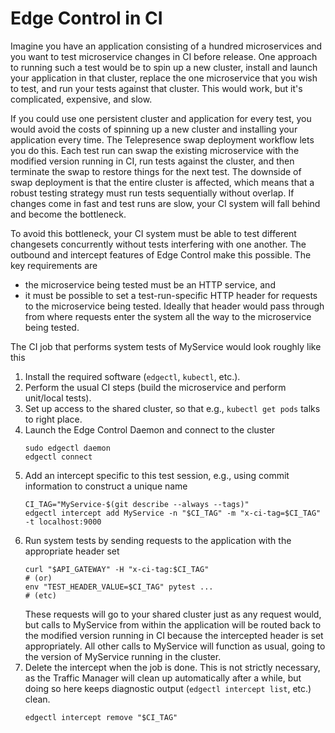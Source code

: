 # Edge Control in CI

Imagine you have an application consisting of a hundred microservices and you want to test microservice changes in CI before release. One approach to running such a test would be to spin up a new cluster, install and launch your application in that cluster, replace the one microservice that you wish to test, and run your tests against that cluster. This would work, but it's complicated, expensive, and slow.

If you could use one persistent cluster and application for every test, you would avoid the costs of spinning up a new cluster and installing your application every time. The Telepresence swap deployment workflow lets you do this. Each test run can swap the existing microservice with the modified version running in CI, run tests against the cluster, and then terminate the swap to restore things for the next test. The downside of swap deployment is that the entire cluster is affected, which means that a robust testing strategy must run tests sequentially without overlap. If changes come in fast and test runs are slow, your CI system will fall behind and become the bottleneck.

To avoid this bottleneck, your CI system must be able to test different changesets concurrently without tests interfering with one another. The outbound and intercept features of Edge Control make this possible. The key requirements are

- the microservice being tested must be an HTTP service, and
- it must be possible to set a test-run-specific HTTP header for requests to the microservice being tested. Ideally that header would pass through from where requests enter the system all the way to the microservice being tested.

The CI job that performs system tests of MyService would look roughly like this

1. Install the required software (`edgectl`, `kubectl`, etc.).
2. Perform the usual CI steps (build the microservice and perform unit/local tests).
3. Set up access to the shared cluster, so that e.g., `kubectl get pods` talks to right place.
4. Launch the Edge Control Daemon and connect to the cluster
   ```console
   sudo edgectl daemon
   edgectl connect
   ```
5. Add an intercept specific to this test session, e.g., using commit information to construct a unique name
   ```console
   CI_TAG="MyService-$(git describe --always --tags)"
   edgectl intercept add MyService -n "$CI_TAG" -m "x-ci-tag=$CI_TAG" -t localhost:9000
   ```
6. Run system tests by sending requests to the application with the appropriate header set
   ```console
   curl "$API_GATEWAY" -H "x-ci-tag:$CI_TAG"
   # (or)
   env "TEST_HEADER_VALUE=$CI_TAG" pytest ...
   # (etc)
   ```
   These requests will go to your shared cluster just as any request would, but calls to MyService from within the application will be routed back to the modified version running in CI because the intercepted header is set appropriately. All other calls to MyService will function as usual, going to the version of MyService running in the cluster.
7. Delete the intercept when the job is done. This is not strictly necessary, as the Traffic Manager will clean up automatically after a while, but doing so here keeps diagnostic output (`edgectl intercept list`, etc.) clean.
   ```console
   edgectl intercept remove "$CI_TAG"
   ```

